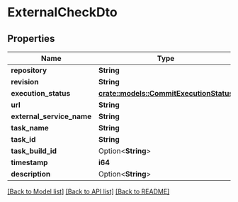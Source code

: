 # ExternalCheckDto

## Properties

Name | Type | Description | Notes
------------ | ------------- | ------------- | -------------
**repository** | **String** |  | 
**revision** | **String** |  | 
**execution_status** | [**crate::models::CommitExecutionStatus**](CommitExecutionStatus.md) |  | 
**url** | **String** |  | 
**external_service_name** | **String** |  | 
**task_name** | **String** |  | 
**task_id** | **String** |  | 
**task_build_id** | Option<**String**> |  | [optional]
**timestamp** | **i64** |  | 
**description** | Option<**String**> |  | [optional]

[[Back to Model list]](../README.md#documentation-for-models) [[Back to API list]](../README.md#documentation-for-api-endpoints) [[Back to README]](../README.md)


